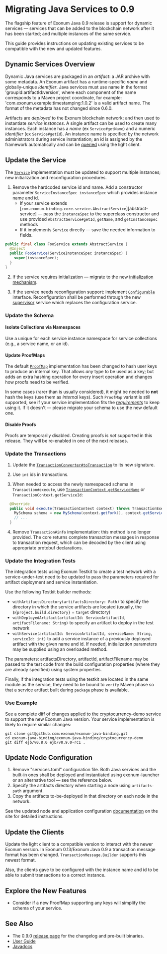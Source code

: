 # Migrating Java Services to 0.9

The flagship feature of Exonum Java 0.9 release is support for dynamic services&nbsp;—
services that can be added to the blockchain network after it has been started;
and multiple instances of the same service.

This guide provides instructions on updating existing services to be compatible with the new
and updated features.

## Dynamic Services Overview

Dynamic Java services are packaged in an _artifact_: a JAR archive with some metadata. An Exonum
artifact has a runtime-specific _name_ and globally-unique _identifier_. Java services must
use name in the format 'groupId:artifactId:version', where each component of the name corresponds
to a Maven project coordinate, for example: 'com.exonum.example:timestamping:1.0.2' is a valid
artifact name.
The format of the metadata has not changed since 0.6.0.

Artifacts are _deployed_ to the Exonum blockchain network; and then used to instantiate
_service instances_. A single artifact can be used to create many instances. Each instance
has a _name_ (ex `Service#getName`) and a numeric _identifier_ (ex `Service#getId`).
An instance name is specified by the network administrators during service instantiation;
an id is assigned by the framework automatically and can be [queried][service-id-lc-operation]
using the light client.

[service-id-lc-operation]: todo

## Update the Service

The [`Service`][service] implementation must be updated to support multiple instances;
new initialization and reconfiguration procedures.

1. Remove the hardcoded service id and name. Add a constructor parameter 
`ServiceInstanceSpec instanceSpec` which provides instance name
and id.
    - If your service extends
    [`com.exonum.binding.core.service.AbstractService`][abstract-service] —
    pass the `instanceSpec` to the superclass constructor and use provided `AbstractService#getId`,
    `getName`, and `getInstanceSpec` methods
    - If it implements `Service` directly — save the needed information to fields.

```java
public final class FooService extends AbstractService {
  @Inject
  public FooService(ServiceInstanceSpec instanceSpec) {
    super(instanceSpec);
  }
}
```

2. If the service requires initialization — migrate to the new 
[initialization mechanism][service-initialize]. 

3. If the service needs reconfiguration support: implement [`Configurable`][configurable] interface.
Reconfiguration shall be performed through the new [supervisor][supervisor] service which
replaces the configuration service.

[service]: https://exonum.com/doc/api/java-binding/0.9.0-rc1/com/exonum/binding/core/service/Service.html
[service-initialize]: https://exonum.com/doc/api/java-binding/0.9.0-rc1/com/exonum/binding/core/service/Service.html#initialize-com.exonum.binding.core.storage.database.Fork-com.exonum.binding.core.service.Configuration-
[configurable]: https://exonum.com/doc/api/java-binding/0.9.0-rc1/com/exonum/binding/core/service/Configurable.html
[supervisor]: todo

### Update the Schema

#### Isolate Collections via Namespaces

Use a unique for each service instance namespace for service collections (e.g., a service name,
or an id).

#### Update ProofMaps

The default [`ProofMap`][proof-map] implementation has been changed to hash user keys to produce an internal key.
That allows _any_ type to be used as a key; but adds an extra hashing operation for every insert
operation and changes how proofs need to be verified.

In some cases (rarer than is usually considered), it might be needed to **not** hash the keys
(use them as _internal_ keys). Such `ProofMap` variant is still supported, see if your
service implementation fits the [*requirements*][proof-map-non-hashing] to keep using it.
If it doesn't — please migrate your schema to use the new default one.

[proof-map]: https://exonum.com/doc/api/java-binding/0.9.0-rc1/com/exonum/binding/core/storage/indices/ProofMapIndexProxy.html
[proof-map-non-hashing]: https://exonum.com/doc/api/java-binding/0.9.0-rc1/com/exonum/binding/core/storage/indices/ProofMapIndexProxy.html#key-hashing

#### Disable Proofs

Proofs are temporarily disabled. Creating proofs is _not_ supported in this release.
They  will be re-enabled in one of the next releases.

### Update the Transactions

1. Update the [`TransactionConverter#toTransaction`][to-transaction]
to its new signature.

2. Use `int` ids in transactions.

3. When needed to access the newly namespaced schema in `Transaction#execute`,
use [`TransactionContext.getServiceName`][tx-context-get-name]
or `TransactionContext.getServiceId`:

```java
  @Override
  public void execute(TransactionContext context) throws TransactionExecutionException {
    MySchema schema = new MySchema(context.getFork(), context.getServiceName());
    // ...
  }
```

4. Remove `Transaction#info` implementation: this method is no longer provided.
The core returns complete transaction messages in response to transaction request,
which can be decoded by the client using appropriate protobuf declarations.

[to-transaction]: https://exonum.com/doc/api/java-binding/0.9.0-rc1/com/exonum/binding/core/service/TransactionConverter.html
[tx-context-get-name]: https://exonum.com/doc/api/java-binding/0.9.0-rc1/com/exonum/binding/core/transaction/TransactionContext.html#getServiceName--

### Update the Integration Tests

The integration tests using Exonum Testkit to create a test network with a service-under-test need
to be updated to pass the parameters required for artifact deployment and service instantiation.

Use the following Testkit builder methods:
  - `withArtifactsDirectory(artifactsDirectory: Path)` to specify the directory in which the service
  artifacts are located (usually, the `${project.build.directory}` = `target` directory)
  - `withDeployedArtifact(artifactId: ServiceArtifactId, artifactFilename: String)` 
  to specify an artifact to deploy in the test network
  - `withService(artifactId: ServiceArtifactId, serviceName: String, serviceId: int)` 
  to add a service instance of a previously deployed artifact with the given name and id.
  If needed, initialization parameters may be supplied using an overloaded method.

The parameters: artifactsDirectory, artifactId, artifactFilename may be passed to the test code
from the build configuration properties (where they are already specified) using system properties.

Finally, if the integration tests using the testkit are located in the same module as the service,
they need to be bound to `verify` Maven phase so that a service artifact built during `package` 
phase is available.

### Use Example

See a complete diff of changes applied to the cryptocurrency-demo service
to support the new Exonum Java version. Your service implementation
is likely to require similar changes:

```
git clone git@github.com:exonum/exonum-java-binding.git
cd exonum-java-binding/exonum-java-binding/cryptocurrency-demo
git diff ejb/v0.8.0 ejb/v0.9.0-rc1 .
```

## Update Node Configuration

1. Remove "services.toml" configuration file. Both Java services and the built-in ones
shall be deployed and instantiated using exonum-launcher or an alternative tool — see 
the reference below.
2. Specify the artifacts directory when starting a node using `artifacts-path` argument.
3. Copy the artifacts to-be-deployed in that directory on each node in the network.

See the updated node and application configuration [documentation][node-config] on the site
for detailed instructions.

[node-config]: https://exonum.com/doc/version/0.13-rc1/get-started/java-binding/#node-configuration

## Update the Clients

Update the light client to a compatible version to interact with the newer Exonum version.
In Exonum 0.13/Exonum Java 0.9 a transaction message format has been changed. 
`TransactionMessage.Builder` supports this newest format.

Also, the clients gave to be configured with the instance name and id to be able
to submit transactions to a correct instance. 

## Explore the New Features
- Consider if a new ProofMap supporting any keys will simplify the schema of your service.

## See Also

- The 0.9.0 [release page][release-page] for the changelog and pre-built binaries.
- [User Guide](https://exonum.com/doc/version/0.13-rc1/get-started/java-binding/)
- [Javadocs](https://exonum.com/doc/api/java-binding/0.9.0-rc1/index.html)

[release-page]: https://github.com/exonum/exonum-java-binding/releases/tag/ejb/v0.9.0-rc1

